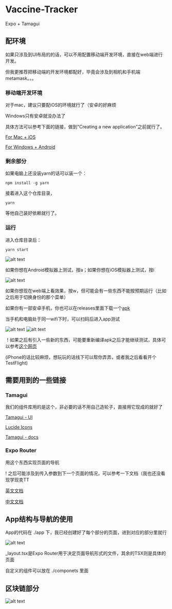 # Vaccine-Tracker

Expo + Tamagui

## 配环境

如果只涉及到UI布局的的话，可以不用配置移动端开发环境，直接在web端进行开发。

但我更推荐把移动端的开发环境都配好，毕竟会涉及到相机和手机端metamask。。。

### 移动端开发环境

对于mac，建议只要配iOS的环境就行了（安卓的好麻烦

Windows只有安卓就没办法了

具体方法可以参考下面的链接，做到“Creating a new application”之前就行了。

[For Mac + iOS](https://reactnative.dev/docs/environment-setup?package-manager=npm&guide=native&platform=ios&os=macos)


[For Windows + Android](https://reactnative.dev/docs/environment-setup?package-manager=npm&guide=native&platform=android&os=windows)


### 剩余部分

如果电脑上还没装yarn的话可以装一个：

```
npm install -g yarn
```

接着进入这个仓库目录，

```
yarn
```

等他自己装好依赖就行了。

### 运行

进入仓库目录后：

```
yarn start
```

![alt text](assets/readme/expo.png)

如果你想在Android模拟器上测试，按a；如果你想在iOS模拟器上测试，按i

![alt text](assets/readme/emulator.png)

如果你想现在web端上看效果，按w，但可能会有一些东西不能按预期运行（比如之后用于切换身份的那个菜单）

如果你有一部安卓手机，你也可以在releases里面下载一个[apk](https://github.com/Tonymiugrey/Vaccine-Tracker/releases/download/v0.1/app-debug.apk)

当手机和电脑处于同一wifi下时，可以扫码后进入app测试

![alt text](assets/readme/scan.png) 
![alt text](assets/readme/android.png)

！如果之后有引入一些新的东西，可能要重新编译apk之后才能继续测试，具体可以参考[这个网页](https://expo.nodejs.cn/guides/local-app-development/)

(iPhone的话比较麻烦，想玩玩的话线下可以帮你弄弄，或者我之后看看开个TestFlight)

## 需要用到的一些链接
### Tamagui
我们的组件库用的是这个，非必要的话不用自己造轮子，直接用它现成的就好了

[Tamagui - UI](https://tamagui.dev/ui/intro)

[Lucide Icons](https://tamagui.dev/ui/lucide-icons/1.0.0)

[Tamagui - docs](https://tamagui.dev/docs/intro/introduction)

### Expo Router
用这个东西实现页面的导航

! 之后可能涉及到传入参数到下一个页面的情况，可以参考一下文档（我也还没看 现学现卖TT

[英文文档](https://docs.expo.dev/router/introduction/)

[中文文档](https://expo.nodejs.cn/router/introduction/)

## App结构与导航的使用

App的代码在 ./app 下，我已经创建好了每个部分的页面，进到对应的部分里就行

![alt text](assets/readme/structure.png)

_layout.tsx是Expo Router用于决定页面导航形式的文件，其余的TSX则是具体的页面

自定义的组件可以放在 ./componets 里面

## 区块链部分
![alt text](assets/readme/blkc.png)